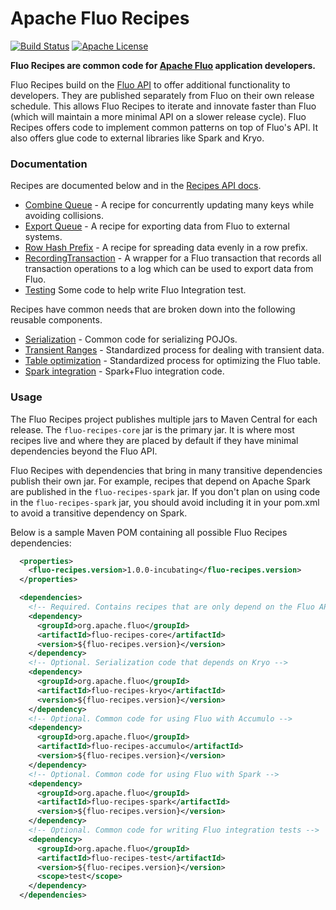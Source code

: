 <!--
Licensed to the Apache Software Foundation (ASF) under one or more
contributor license agreements.  See the NOTICE file distributed with
this work for additional information regarding copyright ownership.
The ASF licenses this file to You under the Apache License, Version 2.0
(the "License"); you may not use this file except in compliance with
the License.  You may obtain a copy of the License at

    http://www.apache.org/licenses/LICENSE-2.0

Unless required by applicable law or agreed to in writing, software
distributed under the License is distributed on an "AS IS" BASIS,
WITHOUT WARRANTIES OR CONDITIONS OF ANY KIND, either express or implied.
See the License for the specific language governing permissions and
limitations under the License.
-->
# Apache Fluo Recipes

[![Build Status][ti]][tl] [![Apache License][li]][ll]

**Fluo Recipes are common code for [Apache Fluo][fluo] application developers.**

Fluo Recipes build on the [Fluo API][fluo-api] to offer additional functionality to
developers. They are published separately from Fluo on their own release schedule.
This allows Fluo Recipes to iterate and innovate faster than Fluo (which will maintain
a more minimal API on a slower release cycle). Fluo Recipes offers code to implement
common patterns on top of Fluo's API.  It also offers glue code to external libraries
like Spark and Kryo.

### Documentation

Recipes are documented below and in the [Recipes API docs][recipes-api].

* [Combine Queue][combine-q] - A recipe for concurrently updating many keys while avoiding
  collisions.
* [Export Queue][export-q] - A recipe for exporting data from Fluo to external systems.
* [Row Hash Prefix][row-hasher] - A recipe for spreading data evenly in a row prefix.
* [RecordingTransaction][recording-tx] - A wrapper for a Fluo transaction that records all transaction
operations to a log which can be used to export data from Fluo.
* [Testing][testing] Some code to help write Fluo Integration test.

Recipes have common needs that are broken down into the following reusable components.

* [Serialization][serialization] - Common code for serializing POJOs. 
* [Transient Ranges][transient] - Standardized process for dealing with transient data.
* [Table optimization][optimization] - Standardized process for optimizing the Fluo table.
* [Spark integration][spark] - Spark+Fluo integration code.

### Usage

The Fluo Recipes project publishes multiple jars to Maven Central for each release.
The `fluo-recipes-core` jar is the primary jar. It is where most recipes live and where
they are placed by default if they have minimal dependencies beyond the Fluo API.

Fluo Recipes with dependencies that bring in many transitive dependencies publish
their own jar. For example, recipes that depend on Apache Spark are published in the
`fluo-recipes-spark` jar.  If you don't plan on using code in the `fluo-recipes-spark`
jar, you should avoid including it in your pom.xml to avoid a transitive dependency on
Spark.

Below is a sample Maven POM containing all possible Fluo Recipes dependencies:

```xml
  <properties>
    <fluo-recipes.version>1.0.0-incubating</fluo-recipes.version>
  </properties>

  <dependencies>
    <!-- Required. Contains recipes that are only depend on the Fluo API -->
    <dependency>
      <groupId>org.apache.fluo</groupId>
      <artifactId>fluo-recipes-core</artifactId>
      <version>${fluo-recipes.version}</version>
    </dependency>
    <!-- Optional. Serialization code that depends on Kryo -->
    <dependency>
      <groupId>org.apache.fluo</groupId>
      <artifactId>fluo-recipes-kryo</artifactId>
      <version>${fluo-recipes.version}</version>
    </dependency>
    <!-- Optional. Common code for using Fluo with Accumulo -->
    <dependency>
      <groupId>org.apache.fluo</groupId>
      <artifactId>fluo-recipes-accumulo</artifactId>
      <version>${fluo-recipes.version}</version>
    </dependency>
    <!-- Optional. Common code for using Fluo with Spark -->
    <dependency>
      <groupId>org.apache.fluo</groupId>
      <artifactId>fluo-recipes-spark</artifactId>
      <version>${fluo-recipes.version}</version>
    </dependency>
    <!-- Optional. Common code for writing Fluo integration tests -->
    <dependency>
      <groupId>org.apache.fluo</groupId>
      <artifactId>fluo-recipes-test</artifactId>
      <version>${fluo-recipes.version}</version>
      <scope>test</scope>
    </dependency>
  </dependencies>
```

[fluo]: https://fluo.apache.org/
[fluo-api]: https://fluo.apache.org/apidocs/fluo/
[recipes-api]: https://fluo.apache.org/apidocs/fluo-recipes/
[combine-q]: docs/combine-queue.md
[export-q]: docs/export-queue.md
[recording-tx]: docs/recording-tx.md
[serialization]: docs/serialization.md
[transient]: docs/transient.md
[optimization]: docs/table-optimization.md
[row-hasher]: docs/row-hasher.md
[spark]: docs/spark.md
[testing]: docs/testing.md
[ti]: https://travis-ci.org/apache/incubator-fluo-recipes.svg?branch=master
[tl]: https://travis-ci.org/apache/incubator-fluo-recipes
[li]: http://img.shields.io/badge/license-ASL-blue.svg
[ll]: https://github.com/apache/incubator-fluo-recipes/blob/master/LICENSE
